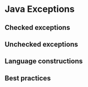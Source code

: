 # Java Exceptions

## Checked exceptions
## Unchecked exceptions
## Language constructions
## Best practices

